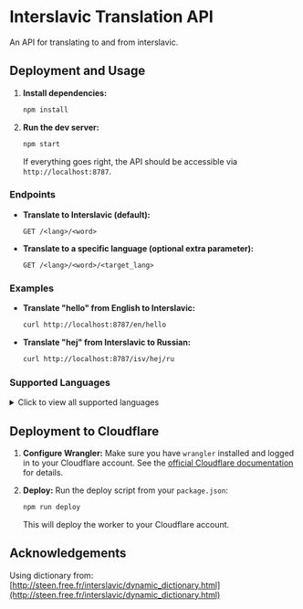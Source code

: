 # Interslavic Translation API

An API for translating to and from interslavic.
## Deployment and Usage

1.  **Install dependencies:**
    ```bash
    npm install
    ```

2.  **Run the dev server:**
    ```bash
    npm start
    ```
    If everything goes right, the API should be accessible via `http://localhost:8787`.

### Endpoints

-   **Translate to Interslavic (default):**
    ```
    GET /<lang>/<word>
    ```
-   **Translate to a specific language (optional extra parameter):**
    ```
    GET /<lang>/<word>/<target_lang>
    ```

### Examples

-   **Translate "hello" from English to Interslavic:**
    ```bash
    curl http://localhost:8787/en/hello
    ```

-   **Translate "hej" from Interslavic to Russian:**
    ```bash
    curl http://localhost:8787/isv/hej/ru
    ```

### Supported Languages

<details>
<summary>Click to view all supported languages</summary>

-   English (`en`)
-   Russian (`ru`)
-   Belarusian (`be`)
-   Ukrainian (`uk`)
-   Polish (`pl`)
-   Czech (`cs`)
-   Slovak (`sk`)
-   Slovenian (`sl`)
-   Croatian (`hr`)
-   Serbian (`sr`)
-   Macedonian (`mk`)
-   Bulgarian (`bg`)
-   German (`de`)
-   Dutch (`nl`)
-   Esperanto (`eo`)
-   Old Church Slavonic (`cu`)
-   Kashubian (`csb`)
-   Lower Sorbian (`dsb`)
-   Upper Sorbian (`hsb`)
-   Interlingua (`ia`)
-   Spanish (`es`)
-   Portuguese (`pt`)
-   French (`fr`)
-   Italian (`it`)
-   Hebrew (`he`)
-   Danish (`da`)

</details>

## Deployment to Cloudflare

1.  **Configure Wrangler:**
    Make sure you have `wrangler` installed and logged in to your Cloudflare account. See the [official Cloudflare documentation](https://developers.cloudflare.com/workers/wrangler/configuration/) for details.

2.  **Deploy:**
    Run the deploy script from your `package.json`:
    ```bash
    npm run deploy
    ```
    This will deploy the worker to your Cloudflare account.

## Acknowledgements

Using dictionary from: [http://steen.free.fr/interslavic/dynamic_dictionary.html](http://steen.free.fr/interslavic/dynamic_dictionary.html)

